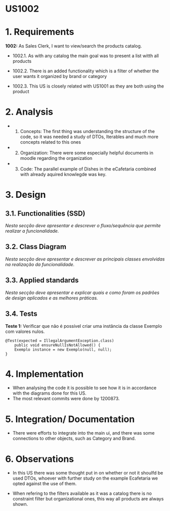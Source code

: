 US1002 
=======================================


# 1. Requirements

**1002:** As Sales Clerk, I want to view/search the products catalog.

- 1002.1. As with any catalog the main goal was to present a list witth all products

- 1002.2. There is an added functionality which is a filter of whether the user wants it organized by brand or category

- 1002.3. This US is closely related with US1001 as they are both using the product

# 2. Analysis

- 1. Concepts: The first thing was understanding the structure of the code, so it was needed a study of DTOs, Iterables and much more concepts related to this ones

- 2. Organization: There were some especially helpful documents in moodle regarding the organization 

- 3. Code: The parallel example of Dishes in the eCafetaria combined with already aquired knowlegde was key.

# 3. Design

## 3.1. Functionalities (SSD)

*Nesta secção deve apresentar e descrever o fluxo/sequência que permite realizar a funcionalidade.*

## 3.2. Class Diagram

*Nesta secção deve apresentar e descrever as principais classes envolvidas na realização da funcionalidade.*

## 3.3. Applied standards

*Nesta secção deve apresentar e explicar quais e como foram os padrões de design aplicados e as melhores práticas.*

## 3.4. Tests 

**Teste 1:** Verificar que não é possível criar uma instância da classe Exemplo com valores nulos.

	@Test(expected = IllegalArgumentException.class)
		public void ensureNullIsNotAllowed() {
		Exemplo instance = new Exemplo(null, null);
	}

# 4. Implementation

- When analysing the code it is possible to see how it is in accordance with the diagrams done for this US.
- The most relevant commits were done by 1200873.

# 5. Integration/ Documentation

- There were efforts to integrate into the main ui, and there was some connections to other objects, such as Category and Brand.

# 6. Observations

- In this US there was some thought put in on whether or not it shoulfd be used DTOs, whoever with further study on the example Ecafetaria we opted against the use of them.

- When refering to the filters available as it was a catalog there is no constraint filter but organizational ones, this way all products are always shown.


